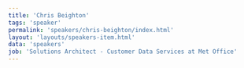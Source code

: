 ```yaml
---
title: 'Chris Beighton'
tags: 'speaker'
permalink: 'speakers/chris-beighton/index.html'
layout: 'layouts/speakers-item.html'
data: 'speakers'
job: 'Solutions Architect - Customer Data Services at Met Office'
---
```

